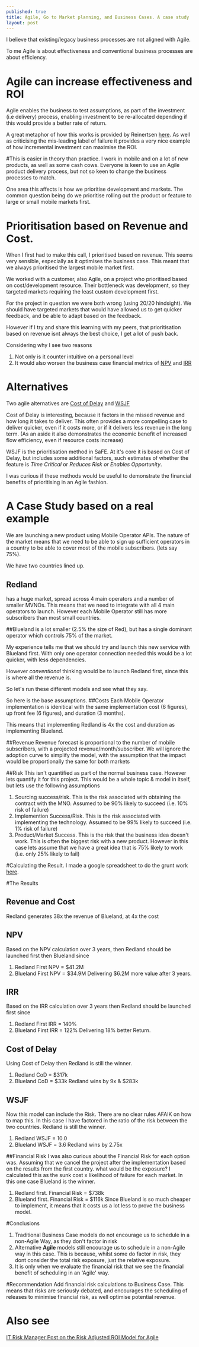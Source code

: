 ```yaml
---
published: true
title: Agile, Go to Market planning, and Business Cases. A case study
layout: post
---
```

I believe that existing/legacy business processes are not aligned with Agile.

To me Agile is about effectiveness and conventional business processes are about efficiency.

# Agile can increase effectiveness and ROI
Agile enables the business to test assumptions, as part of the investment (i.e delivery) process, enabling investment to be re-allocated depending if this would provide a better rate of return.

A great metaphor of how this works is provided by Reinertsen [here](http://reinertsenassociates.com/the-four-impostors-success-failure-knowledge-creation-and-learning/). As well as criticising the mis-leading label of failure it provides a very nice example of how incremental investment can maximise the ROI.

#This is easier in theory than practice.
I work in mobile and on a lot of new products, as well as some cash cows. Everyone is keen to use an Agile product delivery process, but not so keen to change the business processes to match. 

One area this affects is how we prioritise development and markets. The common question being do we prioritise rolling out the product or feature to large or small mobile markets first.

# Prioritisation based on Revenue and Cost.
When I first had to make this call, I prioritised based on revenue. This seems very sensible, especially as it optimises the business case. This meant that we always prioritised the largest mobile market first.

We worked with a customer, also Agile, on a project who prioritised based on cost/development resource. Their bottleneck was development, so they targeted markets requiring the least custom development first.

For the project in question we were both wrong (using 20/20 hindsight). We should have targeted markets that would have allowed us to get quicker feedback, and be able to adapt based on the feedback.

However if I try and share this learning with my peers, that prioritisation based on revenue isnt always the best choice, I get a lot of push back. 

Considering why I see two reasons
1. Not only is it counter intuitive on a personal level
2. It would also worsen the business case financial metrics of [NPV](https://en.wikipedia.org/wiki/Net_present_value) and [IRR](https://en.wikipedia.org/wiki/Internal_rate_of_return)

# Alternatives

Two agile alternatives are [Cost of Delay](http://blackswanfarming.com/cost-of-delay/) and [WSJF](http://www.scaledagileframework.com/wsjf/) 

Cost of Delay is interesting, because it factors in the missed revenue and how long it takes to deliver. This often provides a more compelling case to deliver quicker, even if it costs more, or if it delivers less revenue in the long term. (As an aside it also demonstrates the economic benefit of increased flow efficiency, even if resource costs increase) 

WSJF is the prioritisation method in SaFE. At it's core it is based on Cost of Delay, but includes some additional factors, such estimates of whether the feature is _Time Critical_ or _Reduces Risk or Enables Opportunity_.

I was curious if these methods would be useful to demonstrate the financial benefits of prioritising in an Agile fashion.

# A Case Study based on a real example

We are launching a new product using Mobile Operator APIs. 
The nature of the market means that we need to be able to sign up sufficient operators in a country to be able to cover most of the mobile subscribers. (lets say 75%).

We have two countries lined up.
## Redland 
has a huge market, spread across 4 main operators and a number of smaller MVNOs.
This means that we need to integrate with all 4 main operators to launch. However each Mobile Operator still has more subscribers than most small countries.

##Blueland 
is a lot smaller (2.5% the size of Red), but has a single dominant operator which controls 75% of the market. 

My experience tells me that we should try and launch this new service with Blueland first. With only one operator connection needed this would be a lot quicker, with less dependencies.

However _conventional_ thinking would be to launch Redland first, since this is where all the revenue is.

So let's run these different models and see what they say.

So here is the base assumptions.
##Costs
Each Mobile Operator implementation is idenitical with the same implementation cost (6 figures), up front fee (6 figures), and duration (3 months). 

This means that implementing Redland is 4x the cost and duration as implementing Blueland.

##Revenue
Revenue forecast is proportional to the number of mobile subscribers, with a projected revenue/month/subscriber. 
We will ignore the adoption curve to simplify the model, with the assumption that the impact would be proportionally the same for both markets

##Risk
This isn't quantified as part of the normal business case. However lets quantify it for this project. This would be a whole topic & model in itself, but lets use the following assumptions
1. Sourcing success/risk. This is the risk associated with obtaining the contract with the MNO. 
Assumed to be 90% likely to succeed (i.e. 10% risk of failure)
2. Implemention Success/Risk. This is the risk associated with implementing the technology.
Assumed to be 99% likely to succeed (i.e. 1% risk of failure)
3. Product/Market Success. This is the risk that the business idea doesn't work.
This is often the biggest risk with a new product. However in this case lets assume that we have a great idea that is 75% likely to work (i.e. only 25% likely to fail)

#Calculating the Result.
I made a google spreadsheet to do the grunt work [here](https://docs.google.com/spreadsheets/d/1dl0yItv9d6xSe2VIBfivuKigAJo6FOS6JlSduoASK_8/edit?usp=sharing).

#The Results
## Revenue and Cost
Redland generates 38x the revenue of Blueland, at 4x the cost

## NPV
Based on the NPV calculation over 3 years, then Redland should be launched first then Blueland since
1. Redland First NPV = $41.2M
2. Blueland First NPV = $34.9M
Delivering $6.2M more value after 3 years.

## IRR
Based on the IRR calculation over 3 years then Redland should be launched first since
1. Redland First IRR = 140%
2. Blueland First IRR = 122%
Delivering 18% better Return.

## Cost of Delay
Using Cost of Delay then Redland is still the winner.
1. Redland CoD = $317k
2. Blueland CoD = $33k
Redland wins by 9x & $283k

## WSJF
Now this model can include the Risk. There are no clear rules AFAIK on how to map this. In this case I have factored in the ratio of the risk between the two countries. Redland is still the winner.
1. Redland WSJF = 10.0
2. Blueland WSJF = 3.6
Redland wins by 2.75x

##Financial Risk
I was also curious about the Financial Risk for each option was. Assuming that we cancel the project after the implementation based on the results from the first country. what would be the exposure?
I calculated this as the sunk cost x likelihood of failure for each market.
In this one case Blueland is the winner.
1. Redland first. Financial Risk = $738k
2. Blueland first. Financial Risk = $116k
Since Blueland is so much cheaper to implement, it means that it costs us a lot less to prove the business model.

#Conclusions
1. Traditional Business Case models do not encourage us to schedule in a non-Agile Way, as they don't factor in risk 
2. Alternative __Agile__ models still encourage us to schedule in a non-Agile way in this case. This is because, whilst some do factor in risk, they dont consider the total risk exposure, just the relative exposure.
3. It is only when we evaluate the financial risk that we see the financial benefit of scheduling in an 'Agile' way.

#Recommendation
Add financial risk calculations to Business Case. This means that risks are seriously debated, and encourages the scheduling of releases to minimise financial risk, as well optimise potential revenue.

# Also see
[IT Risk Manager Post on the Risk Adjusted ROI Model for Agile](https://theitriskmanager.wordpress.com/2015/04/13/risk-adjusted-roi-of-agile-waterfall-a-simple-example/)